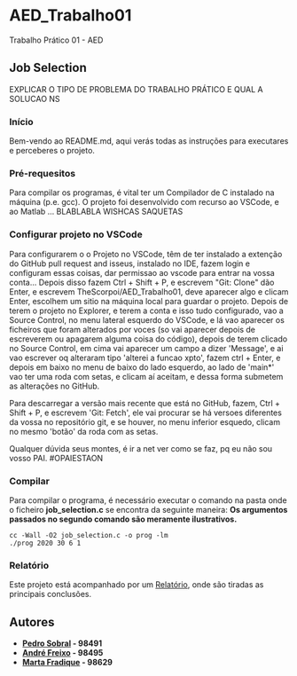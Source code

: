 # AED_Trabalho01
Trabalho Prático 01 - AED

## Job Selection
EXPLICAR O TIPO DE PROBLEMA DO TRABALHO PRÁTICO E QUAL A SOLUCAO NS

###  Início
Bem-vendo ao README.md, aqui verás todas as instruções para executares e perceberes o projeto.

### Pré-requesitos 
Para compilar os programas, é vital ter um Compilador de C instalado na máquina (p.e. gcc).
O projeto foi desenvolvido com recurso ao VSCode, e ao Matlab ... BLABLABLA WISHCAS SAQUETAS 

### Configurar projeto no VSCode
Para configurarem o o Projeto no VSCode, têm de ter instalado a extenção do GitHub pull request and isseus, instalado no IDE, fazem login e configuram essas coisas, dar permissao ao vscode para entrar na vossa conta...
Depois disso fazem Ctrl + Shift + P, e escrevem "Git: Clone" dão Enter, e escrevem  TheScorpoi/AED_Trabalho01, deve aparecer algo e clicam Enter, escolhem um sitio na máquina local para guardar o projeto.
Depois de terem o projeto no Explorer, e terem a conta e isso tudo configurado, vao a Source Control, no menu lateral esquerdo do VSCode, e lá vao aparecer os ficheiros que foram alterados por voces (so vai aparecer depois de escreverem ou apagarem alguma coisa do código), depois de terem clicado no Source Control, em cima vai aparecer um campo a dizer 'Message', e ai vao escrever oq alteraram tipo 'alterei a funcao xpto', fazem ctrl + Enter, e depois em baixo no menu de baixo do lado esquerdo, ao lado de 'main*' vao ter uma roda com setas, e clicam aí aceitam, e dessa forma submetem as alterações no GitHub.

Para descarregar a versão mais recente que está no GitHub, fazem, Ctrl + Shift + P, e escrevem 'Git: Fetch', ele vai procurar se há versoes diferentes da vossa no repositório git, e se houver, no menu inferior esquedo, clicam no mesmo 'botão' da roda com as setas.

Qualquer dúvida seus montes, é ir a net ver como se faz, pq eu não sou vosso PAI. #OPAIESTAON

### Compilar
Para compilar o programa, é necessário executar o comando na pasta onde o ficheiro **job_selection.c** se encontra da seguinte maneira:
**Os argumentos passados no segundo comando são meramente ilustrativos.**

```
cc -Wall -O2 job_selection.c -o prog -lm
./prog 2020 30 6 1

```

### Relatório
Este projeto está acompanhado por um [Relatório](/Relatório), onde são tiradas as principais conclusões.

## Autores

 - **[Pedro Sobral](https://github.com/TheScorpoi) - 98491**
 - **[André Freixo](https://github.com/andre180701) - 98495**
 - **[Marta Fradique](https://github.com/MartaFradique) - 98629**
